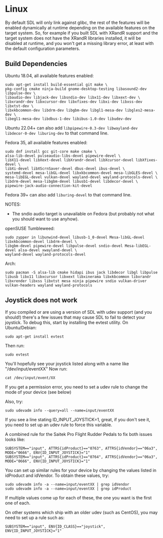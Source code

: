 Linux
================================================================================

By default SDL will only link against glibc, the rest of the features will be
enabled dynamically at runtime depending on the available features on the target
system. So, for example if you built SDL with XRandR support and the target
system does not have the XRandR libraries installed, it will be disabled
at runtime, and you won't get a missing library error, at least with the
default configuration parameters.


Build Dependencies
--------------------------------------------------------------------------------

Ubuntu 18.04, all available features enabled:

    sudo apt-get install build-essential git make \
    pkg-config cmake ninja-build gnome-desktop-testing libasound2-dev libpulse-dev \
    libaudio-dev libjack-dev libsndio-dev libx11-dev libxext-dev \
    libxrandr-dev libxcursor-dev libxfixes-dev libxi-dev libxss-dev libxtst-dev \
    libxkbcommon-dev libdrm-dev libgbm-dev libgl1-mesa-dev libgles2-mesa-dev \
    libegl1-mesa-dev libdbus-1-dev libibus-1.0-dev libudev-dev

Ubuntu 22.04+ can also add `libpipewire-0.3-dev libwayland-dev libdecor-0-dev liburing-dev` to that command line.

Fedora 35, all available features enabled:

    sudo dnf install gcc git-core make cmake \
    alsa-lib-devel pulseaudio-libs-devel pipewire-devel \
    libX11-devel libXext-devel libXrandr-devel libXcursor-devel libXfixes-devel \
    libXi-devel libXScrnSaver-devel dbus-devel ibus-devel \
    systemd-devel mesa-libGL-devel libxkbcommon-devel mesa-libGLES-devel \
    mesa-libEGL-devel vulkan-devel wayland-devel wayland-protocols-devel \
    libdrm-devel mesa-libgbm-devel libusb1-devel libdecor-devel \
    pipewire-jack-audio-connection-kit-devel

Fedora 39+ can also add `liburing-devel` to that command line.

NOTES:
- The sndio audio target is unavailable on Fedora (but probably not what you
  should want to use anyhow).

openSUSE Tumbleweed:

    sudo zypper in libunwind-devel libusb-1_0-devel Mesa-libGL-devel libxkbcommon-devel libdrm-devel \
    libgbm-devel pipewire-devel libpulse-devel sndio-devel Mesa-libEGL-devel alsa-devel xwayland-devel \
    wayland-devel wayland-protocols-devel

Arch:

    sudo pacman -S alsa-lib cmake hidapi ibus jack libdecor libgl libpulse libusb libx11 libxcursor libxext libxinerama libxkbcommon libxrandr libxrender libxss libxtst mesa ninja pipewire sndio vulkan-driver vulkan-headers wayland wayland-protocols


Joystick does not work
--------------------------------------------------------------------------------

If you compiled or are using a version of SDL with udev support (and you should!)
there's a few issues that may cause SDL to fail to detect your joystick. To
debug this, start by installing the evtest utility. On Ubuntu/Debian:

    sudo apt-get install evtest

Then run:

    sudo evtest

You'll hopefully see your joystick listed along with a name like "/dev/input/eventXX"
Now run:

    cat /dev/input/event/XX

If you get a permission error, you need to set a udev rule to change the mode of
your device (see below)

Also, try:

    sudo udevadm info --query=all --name=input/eventXX

If you see a line stating ID_INPUT_JOYSTICK=1, great, if you don't see it,
you need to set up an udev rule to force this variable.

A combined rule for the Saitek Pro Flight Rudder Pedals to fix both issues looks
like:

    SUBSYSTEM=="input", ATTRS{idProduct}=="0763", ATTRS{idVendor}=="06a3", MODE="0666", ENV{ID_INPUT_JOYSTICK}="1"
    SUBSYSTEM=="input", ATTRS{idProduct}=="0764", ATTRS{idVendor}=="06a3", MODE="0666", ENV{ID_INPUT_JOYSTICK}="1"

You can set up similar rules for your device by changing the values listed in
idProduct and idVendor. To obtain these values, try:

    sudo udevadm info -a --name=input/eventXX | grep idVendor
    sudo udevadm info -a --name=input/eventXX | grep idProduct

If multiple values come up for each of these, the one you want is the first one of each.

On other systems which ship with an older udev (such as CentOS), you may need
to set up a rule such as:

    SUBSYSTEM=="input", ENV{ID_CLASS}=="joystick", ENV{ID_INPUT_JOYSTICK}="1"

